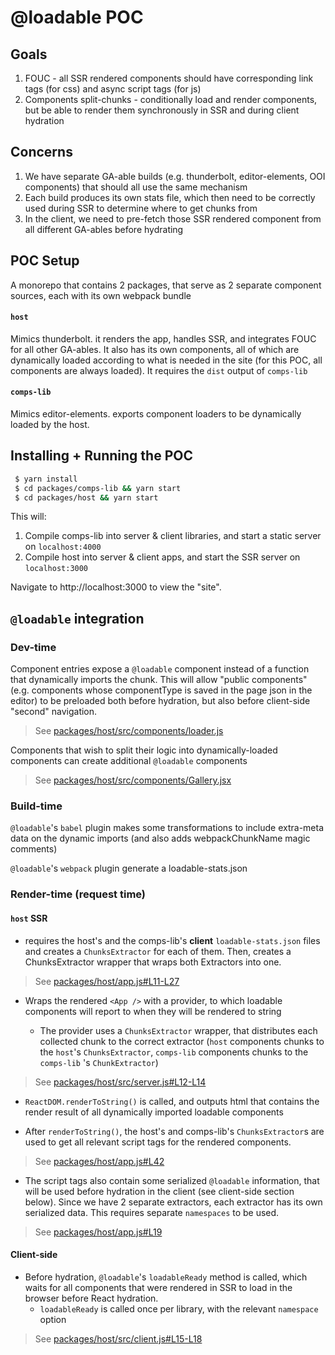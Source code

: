 # @loadable POC

## Goals
1. FOUC - all SSR rendered components should have corresponding link tags (for css) and async script tags (for js)
2. Components split-chunks - conditionally load and render components, but be able to render them synchronously in SSR and during client hydration

## Concerns
1. We have separate GA-able builds (e.g. thunderbolt, editor-elements, OOI components) that should all use the same mechanism
2. Each build produces its own stats file, which then need to be correctly used during SSR to determine where to get chunks from
3. In the client, we need to pre-fetch those SSR rendered component from all different GA-ables before hydrating

## POC Setup

A monorepo that contains 2 packages, that serve as 2 separate component sources, each with its own webpack bundle

#### `host`
Mimics thunderbolt. it renders the app, handles SSR, and integrates FOUC for all other GA-ables. It also has its own components,
all of which are dynamically loaded according to what is needed in the site (for this POC, all components are always loaded).
It requires the `dist` output of `comps-lib`

#### `comps-lib`
Mimics editor-elements. exports component loaders to be dynamically loaded by the host.

## Installing + Running the POC
```zsh
 $ yarn install
 $ cd packages/comps-lib && yarn start
 $ cd packages/host && yarn start
```

This will:
1. Compile comps-lib into server & client libraries, and start a static server on `localhost:4000`
2. Compile host into server & client apps, and start the SSR server on `localhost:3000`

Navigate to http://localhost:3000 to view the "site".

## `@loadable` integration

### Dev-time

Component entries expose a `@loadable` component instead of a function that dynamically imports the chunk.
This will allow "public components" (e.g. components whose componentType is saved in the page json in the editor) to be preloaded both before hydration, but also before client-side "second" navigation.
> See [packages/host/src/components/loader.js](packages/host/src/components/loader.js)

Components that wish to split their logic into dynamically-loaded components can create additional `@loadable` components
> See [packages/host/src/components/Gallery.jsx](packages/host/src/components/Gallery.jsx)

### Build-time

`@loadable`'s `babel` plugin makes some transformations to include extra-meta data on the dynamic imports (and also adds webpackChunkName magic comments)

`@loadable`'s `webpack` plugin generate a loadable-stats.json

### Render-time (request time)

#### `host` SSR
- requires the host's and the comps-lib's **client** `loadable-stats.json` files and creates a `ChunksExtractor` for each of them. Then, creates a ChunksExtractor wrapper that wraps both Extractors into one.
> See [packages/host/app.js#L11-L27](packages/host/app.js#L11-L27)

- Wraps the rendered `<App />` with a provider, to which loadable components will report to when they will be rendered to string

    - The provider uses a `ChunksExtractor` wrapper, that distributes each collected chunk to the correct extractor (`host` components chunks to the `host`'s `ChunksExtractor`, `comps-lib` components chunks to the `comps-lib` 's `ChunkExtractor`)
> See [packages/host/src/server.js#L12-L14](packages/host/src/server.js#L12-L14)

- `ReactDOM.renderToString()` is called, and outputs html that contains the render result of all dynamically imported loadable components

- After `renderToString()`, the host's and comps-lib's `ChunksExtractor`s are used to get all relevant script tags for the rendered components.

> See [packages/host/app.js#L42](packages/host/app.js#L42)

- The script tags also contain some serialized `@loadable` information, that will be used before hydration in the client (see client-side section below).
Since we have 2 separate extractors, each extractor has its own serialized data. This requires separate `namespaces` to be used.
> See [packages/host/app.js#L19](packages/host/app.js#L19)



#### Client-side
- Before hydration, `@loadable`'s `loadableReady` method is called, which waits for all components that were rendered in SSR to load in the browser before React hydration.
    - `loadableReady` is called once per library, with the relevant `namespace` option
> See [packages/host/src/client.js#L15-L18](packages/host/src/client.js#L15-L18)
